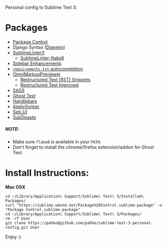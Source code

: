 Personal config to Sublime Text 3:

# Packages

* [Package Control](https://sublime.wbond.net)
* Django Syntax ([Djaneiro](https://github.com/squ1b3r/Djaneiro))
* [SublimeLinter3](https://github.com/SublimeLinter/SublimeLinter3)
    * [SublimeLinter-flake8](https://github.com/SublimeLinter/SublimeLinter-flake8)
* [Sidebar Enhancements](https://github.com/titoBouzout/SideBarEnhancements)
* [`requirements.txt` autocompletion](https://github.com/wuub/requirementstxt)
* [OmniMarkupPreviewer](http://theo.im/OmniMarkupPreviewer/)
    * [Restructured Text (RST) Snippets](https://github.com/mgaitan/sublime-rst-completion)
    * [Restructured Test Improved](https://packagecontrol.io/packages/RestructuredText%20Improved)
* [SASS](https://github.com/nathos/sass-textmate-bundle)
* [Ghost Text](https://packagecontrol.io/packages/GhostText)
* [Handlebars](https://github.com/daaain/Handlebars)
* [ApplySyntax](https://github.com/facelessuser/ApplySyntax)
* [Seti_UI](https://packagecontrol.io/packages/Seti_UI)
* [SubDpaste](https://github.com/bartTC/SubDpaste)

##### NOTE:

* Make sure `flake8` is available in your `PATH`.
* Don't forget to install the chrome/firefox extension/addon for Ghost Text.

# Install Instructions:

**Mac OSX**

    cd ~/Library/Application\ Support/Sublime\ Text\ 3/Installed\ Packages/
    curl "https://sublime.wbond.net/Package%20Control.sublime-package" -o "Package Control.sublime-package"
    cd ~/Library/Application\ Support/Sublime\ Text\ 3/Packages/
    rm -rf User
    git clone https://pahko@github.com/pahko/sublime-text-3-personal-config.git User

Enjoy :).

